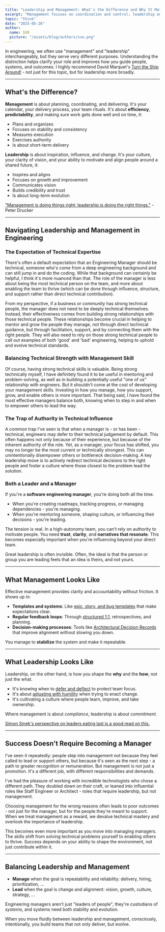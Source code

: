 ```yaml
---
title: "Leadership and Management: What's the Difference and Why It Matters"
excerpt: "Management focuses on coordination and control; leadership on vision and influence. This post explores both, and how to consciously shift between them to build healthier systems, stronger teams, and more thoughtful outcomes."
topic: "think"
date: "2025-05-26"
author:
  name: SVO
  picture: "/assets/blog/authors/svo.png"
---
```


In engineering, we often use "management" and "leadership" interchangeably, but they serve very different purposes. Understanding the distinction helps clarify your role and improves how you guide people, systems, and outcomes. I highly recommend David Marquet's [Turn the Ship Around!](https://davidmarquet.com/books/turn-the-ship-around-book/) - not just for this topic, but for leadership more broadly.

---

## What's the Difference?

**Management** is about planning, coordinating, and delivering. It's your calendar, your delivery process, your team rituals. It's about **efficiency**, **predictability**, and making sure work gets done well and on time, it:

- Plans and organizes
- Focuses on stability and consistency
- Measures execution
- Exercises authority
- Is about short-term delivery

**Leadership** is about inspiration, influence, and change. It's your culture, your clarity of vision, and your ability to motivate and align people around a shared future, it:

- Inspires and aligns
- Focuses on growth and improvement
- Communicates vision
- Builds credibility and trust
- Is about long-term evolution

["Management is doing things right; leadership is doing the right things."](https://www.brainyquote.com/quotes/peter_drucker_131083) - Peter Drucker

---

## Navigating Leadership and Management in Engineering

### The Expectation of Technical Expertise

There's often a default expectation that an Engineering Manager should be technical, someone who's come from a deep engineering background and can still jump in and do the coding. While that background can certainly be helpful, I think it's more nuanced than that. The role of the manager is less about being the most technical person on the team, and more about enabling the team to thrive (which can be done through influence, structure, and support rather than direct technical contribution).

From my perspective, if a business or community has strong technical people, the manager does not need to be deeply technical themselves. Instead, their effectiveness comes from building strong relationships with those technical people. These relationships become crucial in helping to mentor and grow the people they manage, not through direct technical guidance, but through facilitation, support, and by connecting them with the right people. They will also need to rely on those strong technical people to call out examples of both 'good' and 'bad' engineering, helping to uphold and evolve technical standards.

### Balancing Technical Strength with Management Skill

Of course, having strong technical skills is valuable. Being strong technically myself, I have definitely found it to be useful in mentoring and problem-solving, as well as in building a potentially useful "one of us" relationship with engineers. But it shouldn't come at the cost of developing your management skills. Investing in how you manage, how you support, grow, and enable others is more important. That being said, I have found the most effective managers balance both, knowing when to step in and when to empower others to lead the way.

### The Trap of Authority in Technical Influence

A common trap I've seen is that when a manager is - or has been - technical, engineers may defer to their technical judgement by default. This often happens not only because of their experience, but because of the inherent authority of the role. Yet, as a manager, your focus has shifted, you may no longer be the most current or technically strongest. This can unintentionally disempower others or bottleneck decision-making. A key leadership move is to actively redirect technical decisions to the right people and foster a culture where those closest to the problem lead the solution.

### Both a Leader and a Manager

If you're a **software engineering manager**, you're doing both all the time.

- When you're creating roadmaps, tracking progress, or managing dependencies - you're managing.
- When you're mentoring someone, shaping culture, or influencing their decisions - you're leading.

The tension is real. In a high-autonomy team, you can't rely on authority to motivate people. You need **trust**, **clarity**, and **narratives that resonate**. This becomes especially important when you're influencing beyond your direct team.

Great leadership is often invisible. Often, the ideal is that the person or group you are leading feels that an idea is theirs, and not yours.

---

## What Management Looks Like

Effective management provides clarity and accountability without friction. It shows up in:

- **Templates and systems**: Like [epic, story, and bug templates](epic-story-and-bug-templates) that make expectations clear.
- **Regular feedback loops**: Through [structured 1:1](1-on-1-structure), retrospectives, and planning.
- **Decision-making processes**: Tools like [Architectural Decision Records](making-better-decisions-with-adr) that improve alignment without slowing you down.

You manage to **stabilize** the system and make it repeatable.

---

## What Leadership Looks Like

Leadership, on the other hand, is how you shape the **why** and the **how**, not just the what.

- It's knowing when to [defer and deflect](deflect-and-defer) to protect team focus.
- It's about [adjusting with humility](agree-and-adjust) when trying to enact change.
- It's cultivating a culture where people learn, improve, and take ownership.

Where management is about _compliance_, leadership is about _commitment_.

[Simon Sinek's perspective on leaders eating last is a good read on this.](https://simonsinek.com/books/leaders-eat-last/)

---

## Success Doesn't Require Becoming a Manager

I've seen it repeatedly: people step into management not because they feel called to lead or support others, but because it's seen as the next step - a path to greater recognition or remuneration. But management is not just a promotion. It's a different job, with different responsibilities and demands.

I've had the pleasure of working with incredible technologists who chose a different path. They doubled down on their craft, or leaned into influential roles like Staff Engineer or Architect - roles that require leadership, but not management.

Choosing management for the wrong reasons often leads to poor outcomes - not just for the manager, but for the people they're meant to support. When we treat management as a reward, we devalue technical mastery and overlook the importance of leadership.

This becomes even more important as you move into managing managers. The skills shift from solving technical problems yourself to enabling others to thrive. Success depends on your ability to shape the environment, not just contribute within it.

---

## Balancing Leadership and Management

- **Manage** when the goal is repeatability and reliability: delivery, hiring, prioritization, ...
- **Lead** when the goal is change and alignment: vision, growth, culture, strategy, ...

Engineering managers aren't just "leaders of people", they're custodians of _systems_, and systems need both stability and evolution.

When you move fluidly between leadership and management, consciously, intentionally, you build teams that not only deliver, but evolve.
